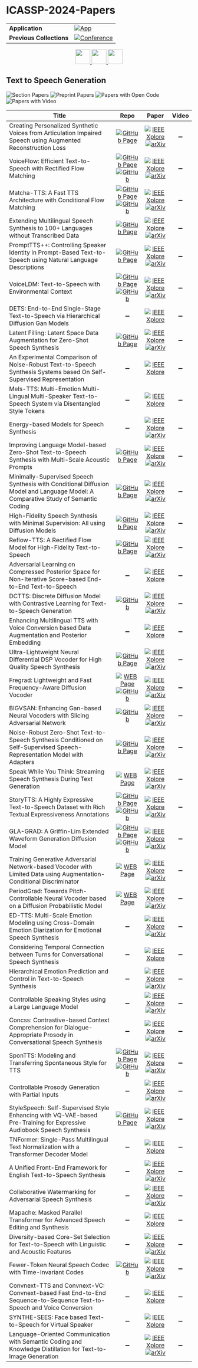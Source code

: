 # ICASSP-2024-Papers

<table>
    <tr>
        <td><strong>Application</strong></td>
        <td>
            <a href="https://huggingface.co/spaces/DmitryRyumin/NewEraAI-Papers" style="float:left;">
                <img src="https://img.shields.io/badge/🤗-NewEraAI--Papers-FFD21F.svg" alt="App" />
            </a>
        </td>
    </tr>
    <tr>
        <td><strong>Previous Collections</strong></td>
        <td>
            <a href="https://github.com/DmitryRyumin/ICASSP-2023-24-Papers/blob/main/README_2023.md">
                <img src="http://img.shields.io/badge/ICASSP-2023-0073AE.svg" alt="Conference">
            </a>
        </td>
    </tr>
</table>

<div align="center">
    <a href="https://github.com/DmitryRyumin/ICASSP-2023-24-Papers/blob/main/sections/2024/main/BISP-P5.md">
        <img src="https://cdn.jsdelivr.net/gh/DmitryRyumin/NewEraAI-Papers@main/images/left.svg" width="40" alt="" />
    </a>
    <a href="https://github.com/DmitryRyumin/ICASSP-2023-24-Papers/">
        <img src="https://cdn.jsdelivr.net/gh/DmitryRyumin/NewEraAI-Papers@main/images/home.svg" width="40" alt="" />
    </a>
    <a href="https://github.com/DmitryRyumin/ICASSP-2023-24-Papers/blob/main/sections/2024/main/AASP-L4.md">
        <img src="https://cdn.jsdelivr.net/gh/DmitryRyumin/NewEraAI-Papers@main/images/right.svg" width="40" alt="" />
    </a>
</div>

## Text to Speech Generation

![Section Papers](https://img.shields.io/badge/Section%20Papers-44-42BA16) ![Preprint Papers](https://img.shields.io/badge/Preprint%20Papers-12-b31b1b) ![Papers with Open Code](https://img.shields.io/badge/Papers%20with%20Open%20Code-5-1D7FBF) ![Papers with Video](https://img.shields.io/badge/Papers%20with%20Video-0-FF0000)

| **Title** | **Repo** | **Paper** | **Video** |
|-----------|:--------:|:---------:|:---------:|
| Creating Personalized Synthetic Voices from Articulation Impaired Speech using Augmented Reconstruction Loss | [![GitHub Page](https://img.shields.io/badge/GitHub-Page-159957.svg)](https://myspeechproject.github.io/ArticulationRepair/) | [![IEEE Xplore](https://img.shields.io/badge/IEEE-10446886-E4A42C.svg)](https://ieeexplore.ieee.org/document/10446886) <br /> [![arXiv](https://img.shields.io/badge/arXiv-2401.03816-b31b1b.svg)](https://arxiv.org/abs/2401.03816) | :heavy_minus_sign: |
| VoiceFlow: Efficient Text-to-Speech with Rectified Flow Matching | [![GitHub Page](https://img.shields.io/badge/GitHub-Page-159957.svg)](https://cantabile-kwok.github.io/VoiceFlow/) <br /> [![GitHub](https://img.shields.io/github/stars/X-LANCE/VoiceFlow-TTS?style=flat)](https://github.com/X-LANCE/VoiceFlow-TTS) | [![IEEE Xplore](https://img.shields.io/badge/IEEE-10445948-E4A42C.svg)](https://ieeexplore.ieee.org/document/10445948) <br /> [![arXiv](https://img.shields.io/badge/arXiv-2309.05027-b31b1b.svg)](https://arxiv.org/abs/2309.05027) | :heavy_minus_sign: |
| Matcha-TTS: A Fast TTS Architecture with Conditional Flow Matching | [![GitHub Page](https://img.shields.io/badge/GitHub-Page-159957.svg)](https://shivammehta25.github.io/Matcha-TTS/) <br /> [![GitHub](https://img.shields.io/github/stars/shivammehta25/Matcha-TTS?style=flat)](https://github.com/shivammehta25/Matcha-TTS) | [![IEEE Xplore](https://img.shields.io/badge/IEEE-10448291-E4A42C.svg)](https://ieeexplore.ieee.org/document/10448291) <br /> [![arXiv](https://img.shields.io/badge/arXiv-2309.03199-b31b1b.svg)](https://arxiv.org/abs/2309.03199) | :heavy_minus_sign: |
| Extending Multilingual Speech Synthesis to 100+ Languages without Transcribed Data | [![GitHub Page](https://img.shields.io/badge/GitHub-Page-159957.svg)](https://google.github.io/tacotron/publications/extending_tts/) | [![IEEE Xplore](https://img.shields.io/badge/IEEE-10448074-E4A42C.svg)](https://ieeexplore.ieee.org/document/10448074) <br /> [![arXiv](https://img.shields.io/badge/arXiv-2402.18932-b31b1b.svg)](https://arxiv.org/abs/2402.18932) | :heavy_minus_sign: |
| PromptTTS++: Controlling Speaker Identity in Prompt-Based Text-to-Speech using Natural Language Descriptions | [![GitHub Page](https://img.shields.io/badge/GitHub-Page-159957.svg)](https://reppy4620.github.io/demo.promptttspp/) | [![IEEE Xplore](https://img.shields.io/badge/IEEE-10448173-E4A42C.svg)](https://ieeexplore.ieee.org/document/10448173) <br /> [![arXiv](https://img.shields.io/badge/arXiv-2309.08140-b31b1b.svg)](https://arxiv.org/abs/2309.08140) | :heavy_minus_sign: |
| VoiceLDM: Text-to-Speech with Environmental Context | [![GitHub Page](https://img.shields.io/badge/GitHub-Page-159957.svg)](https://voiceldm.github.io/) <br /> [![GitHub](https://img.shields.io/github/stars/glory20h/VoiceLDM?style=flat)](https://github.com/glory20h/VoiceLDM) | [![IEEE Xplore](https://img.shields.io/badge/IEEE-10448268-E4A42C.svg)](https://ieeexplore.ieee.org/document/10448268) <br /> [![arXiv](https://img.shields.io/badge/arXiv-2309.13664-b31b1b.svg)](https://arxiv.org/abs/2309.13664) | :heavy_minus_sign: |
| DETS: End-to-End Single-Stage Text-to-Speech via Hierarchical Diffusion Gan Models | :heavy_minus_sign: | [![IEEE Xplore](https://img.shields.io/badge/IEEE-10446855-E4A42C.svg)](https://ieeexplore.ieee.org/document/10446855) | :heavy_minus_sign: |
| Latent Filling: Latent Space Data Augmentation for Zero-Shot Speech Synthesis | [![GitHub Page](https://img.shields.io/badge/GitHub-Page-159957.svg)](https://srtts.github.io/latent-filling/) | [![IEEE Xplore](https://img.shields.io/badge/IEEE-10446098-E4A42C.svg)](https://ieeexplore.ieee.org/document/10446098) <br /> [![arXiv](https://img.shields.io/badge/arXiv-2310.03538-b31b1b.svg)](https://arxiv.org/abs/2310.03538) | :heavy_minus_sign: |
| An Experimental Comparison of Noise-Robust Text-to-Speech Synthesis Systems based On Self-Supervised Representation | :heavy_minus_sign: | [![IEEE Xplore](https://img.shields.io/badge/IEEE-10446750-E4A42C.svg)](https://ieeexplore.ieee.org/document/10446750) | :heavy_minus_sign: |
| Mels-TTS: Multi-Emotion Multi-Lingual Multi-Speaker Text-to-Speech System via Disentangled Style Tokens | :heavy_minus_sign: | [![IEEE Xplore](https://img.shields.io/badge/IEEE-10446852-E4A42C.svg)](https://ieeexplore.ieee.org/document/10446852) | :heavy_minus_sign: |
| Energy-based Models for Speech Synthesis | :heavy_minus_sign: | [![IEEE Xplore](https://img.shields.io/badge/IEEE-10447218-E4A42C.svg)](https://ieeexplore.ieee.org/document/10447218) <br /> [![arXiv](https://img.shields.io/badge/arXiv-2310.12765-b31b1b.svg)](https://arxiv.org/abs/2310.12765) | :heavy_minus_sign: |
| Improving Language Model-based Zero-Shot Text-to-Speech Synthesis with Multi-Scale Acoustic Prompts | [![GitHub Page](https://img.shields.io/badge/GitHub-Page-159957.svg)](https://thuhcsi.github.io/icassp2024-msvalle/) | [![IEEE Xplore](https://img.shields.io/badge/IEEE-10447815-E4A42C.svg)](https://ieeexplore.ieee.org/document/10447815) <br /> [![arXiv](https://img.shields.io/badge/arXiv-2309.11977-b31b1b.svg)](https://arxiv.org/abs/2309.11977) | :heavy_minus_sign: |
| Minimally-Supervised Speech Synthesis with Conditional Diffusion Model and Language Model: A Comparative Study of Semantic Coding | [![GitHub Page](https://img.shields.io/badge/GitHub-Page-159957.svg)](https://qiangchunyu.github.io/Diff-LM-Speech/) | [![IEEE Xplore](https://img.shields.io/badge/IEEE-10446203-E4A42C.svg)](https://ieeexplore.ieee.org/document/10446203) <br /> [![arXiv](https://img.shields.io/badge/arXiv-2307.15484-b31b1b.svg)](https://arxiv.org/abs/2307.15484) | :heavy_minus_sign: |
| High-Fidelity Speech Synthesis with Minimal Supervision: All using Diffusion Models | [![GitHub Page](https://img.shields.io/badge/GitHub-Page-159957.svg)](https://qiangchunyu.github.io/Diff-Speech/) | [![IEEE Xplore](https://img.shields.io/badge/IEEE-10448495-E4A42C.svg)](https://ieeexplore.ieee.org/document/10448495) <br /> [![arXiv](https://img.shields.io/badge/arXiv-2309.15512-b31b1b.svg)](https://arxiv.org/abs/2309.15512) | :heavy_minus_sign: |
| Reflow-TTS: A Rectified Flow Model for High-Fidelity Text-to-Speech | [![GitHub Page](https://img.shields.io/badge/GitHub-Page-159957.svg)](https://gwh22.github.io/ReFlow-TTS/) | [![IEEE Xplore](https://img.shields.io/badge/IEEE-10447822-E4A42C.svg)](https://ieeexplore.ieee.org/document/10447822) <br /> [![arXiv](https://img.shields.io/badge/arXiv-2309.17056-b31b1b.svg)](https://arxiv.org/abs/2309.17056) | :heavy_minus_sign: |
| Adversarial Learning on Compressed Posterior Space for Non-Iterative Score-based End-to-End Text-to-Speech | :heavy_minus_sign: | [![IEEE Xplore](https://img.shields.io/badge/IEEE-10446958-E4A42C.svg)](https://ieeexplore.ieee.org/document/10446958) | :heavy_minus_sign: |
| DCTTS: Discrete Diffusion Model with Contrastive Learning for Text-to-Speech Generation | [![GitHub](https://img.shields.io/github/stars/lawtherWu/DCTTS?style=flat)](https://github.com/lawtherWu/DCTTS) | [![IEEE Xplore](https://img.shields.io/badge/IEEE-10447661-E4A42C.svg)](https://ieeexplore.ieee.org/document/10447661) <br /> [![arXiv](https://img.shields.io/badge/arXiv-2309.06787-b31b1b.svg)](https://arxiv.org/abs/2309.06787) | :heavy_minus_sign: |
| Enhancing Multilingual TTS with Voice Conversion based Data Augmentation and Posterior Embedding | :heavy_minus_sign: | [![IEEE Xplore](https://img.shields.io/badge/IEEE-10448471-E4A42C.svg)](https://ieeexplore.ieee.org/document/10448471) | :heavy_minus_sign: |
| Ultra-Lightweight Neural Differential DSP Vocoder for High Quality Speech Synthesis | [![GitHub Page](https://img.shields.io/badge/GitHub-Page-159957.svg)](https://ddsp-vocoder.github.io/ddsp/) | [![IEEE Xplore](https://img.shields.io/badge/IEEE-10447948-E4A42C.svg)](https://ieeexplore.ieee.org/document/10447948) <br /> [![arXiv](https://img.shields.io/badge/arXiv-2401.10460-b31b1b.svg)](https://arxiv.org/abs/2401.10460) | :heavy_minus_sign: |
| Fregrad: Lightweight and Fast Frequency-Aware Diffusion Vocoder | [![WEB Page](https://img.shields.io/badge/WEB-Page-159957.svg)](https://mm.kaist.ac.kr/projects/FreGrad) <br /> [![GitHub](https://img.shields.io/github/stars/kaistmm/fregrad?style=flat)](https://github.com/kaistmm/fregrad) | [![IEEE Xplore](https://img.shields.io/badge/IEEE-10447251-E4A42C.svg)](https://ieeexplore.ieee.org/document/10447251) <br /> [![arXiv](https://img.shields.io/badge/arXiv-2401.10032-b31b1b.svg)](https://arxiv.org/abs/2401.10032) | :heavy_minus_sign: |
| BIGVSAN: Enhancing Gan-based Neural Vocoders with Slicing Adversarial Network | [![GitHub](https://img.shields.io/github/stars/sony/bigvsan?style=flat)](https://github.com/sony/bigvsan) | [![IEEE Xplore](https://img.shields.io/badge/IEEE-10446121-E4A42C.svg)](https://ieeexplore.ieee.org/document/10446121) <br /> [![arXiv](https://img.shields.io/badge/arXiv-2309.02836-b31b1b.svg)](https://arxiv.org/abs/2309.02836) | :heavy_minus_sign: |
| Noise-Robust Zero-Shot Text-to-Speech Synthesis Conditioned on Self-Supervised Speech-Representation Model with Adapters | [![GitHub Page](https://img.shields.io/badge/GitHub-Page-159957.svg)](https://ntt-hilab-gensp.github.io/icassp2024robustTTS/) | [![IEEE Xplore](https://img.shields.io/badge/IEEE-10447809-E4A42C.svg)](https://ieeexplore.ieee.org/document/10447809) <br /> [![arXiv](https://img.shields.io/badge/arXiv-2401.05111-b31b1b.svg)](https://arxiv.org/abs/2401.05111) | :heavy_minus_sign: |
| Speak While You Think: Streaming Speech Synthesis During Text Generation | [![WEB Page](https://img.shields.io/badge/WEB-Page-159957.svg)](https://s3.us-south.objectstorage.softlayer.net/zk-wav-data/Webpages/LLM2Speech_ICASSP2024/index.html) | [![IEEE Xplore](https://img.shields.io/badge/IEEE-10446214-E4A42C.svg)](https://ieeexplore.ieee.org/document/10446214) <br /> [![arXiv](https://img.shields.io/badge/arXiv-2309.11210-b31b1b.svg)](https://arxiv.org/abs/2309.11210) | :heavy_minus_sign: |
| StoryTTS: A Highly Expressive Text-to-Speech Dataset with Rich Textual Expressiveness Annotations | [![GitHub Page](https://img.shields.io/badge/GitHub-Page-159957.svg)](https://goarsenal.github.io/StoryTTS/) <br /> [![GitHub](https://img.shields.io/github/stars/X-LANCE/StoryTTS?style=flat)](https://github.com/X-LANCE/StoryTTS) | [![IEEE Xplore](https://img.shields.io/badge/IEEE-10446023-E4A42C.svg)](https://ieeexplore.ieee.org/document/10446023) <br /> [![arXiv](https://img.shields.io/badge/arXiv-2404.14946-b31b1b.svg)](https://arxiv.org/abs/2404.14946) | :heavy_minus_sign: |
| GLA-GRAD: A Griffin-Lim Extended Waveform Generation Diffusion Model | [![GitHub Page](https://img.shields.io/badge/GitHub-Page-159957.svg)](https://gla-grad.github.io/) <br /> [![GitHub](https://img.shields.io/github/stars/GLA-Grad/GLA-Grad?style=flat)](https://github.com/GLA-Grad/GLA-Grad) | [![IEEE Xplore](https://img.shields.io/badge/IEEE-10446058-E4A42C.svg)](https://ieeexplore.ieee.org/document/10446058) <br /> [![arXiv](https://img.shields.io/badge/arXiv-2402.15516-b31b1b.svg)](https://arxiv.org/abs/2402.15516) | :heavy_minus_sign: |
| Training Generative Adversarial Network-based Vocoder with Limited Data using Augmentation-Conditional Discriminator | [![WEB Page](https://img.shields.io/badge/WEB-Page-159957.svg)](https://www.kecl.ntt.co.jp/people/kaneko.takuhiro/projects/augcondd/) | [![IEEE Xplore](https://img.shields.io/badge/IEEE-10445914-E4A42C.svg)](https://ieeexplore.ieee.org/document/10445914) <br /> [![arXiv](https://img.shields.io/badge/arXiv-2403.16464-b31b1b.svg)](https://arxiv.org/abs/2403.16464) | :heavy_minus_sign: |
| PeriodGrad: Towards Pitch-Controllable Neural Vocoder based on a Diffusion Probabilistic Model | [![WEB Page](https://img.shields.io/badge/WEB-Page-159957.svg)](https://www.kecl.ntt.co.jp/people/kaneko.takuhiro/projects/augcondd/) | [![IEEE Xplore](https://img.shields.io/badge/IEEE-10448502-E4A42C.svg)](https://ieeexplore.ieee.org/document/10448502) <br /> [![arXiv](https://img.shields.io/badge/arXiv-2402.14692-b31b1b.svg)](https://arxiv.org/abs/2402.14692) | :heavy_minus_sign: |
| ED-TTS: Multi-Scale Emotion Modeling using Cross-Domain Emotion Diarization for Emotional Speech Synthesis | :heavy_minus_sign: | [![IEEE Xplore](https://img.shields.io/badge/IEEE-10446467-E4A42C.svg)](https://ieeexplore.ieee.org/document/10446467) <br /> [![arXiv](https://img.shields.io/badge/arXiv-2401.08166-b31b1b.svg)](https://arxiv.org/abs/2401.08166) | :heavy_minus_sign: |
| Considering Temporal Connection between Turns for Conversational Speech Synthesis | :heavy_minus_sign: | [![IEEE Xplore](https://img.shields.io/badge/IEEE-10448356-E4A42C.svg)](https://ieeexplore.ieee.org/document/10448356) | :heavy_minus_sign: |
| Hierarchical Emotion Prediction and Control in Text-to-Speech Synthesis | :heavy_minus_sign: | [![IEEE Xplore](https://img.shields.io/badge/IEEE-10445996-E4A42C.svg)](https://ieeexplore.ieee.org/document/10445996) <br /> [![arXiv](https://img.shields.io/badge/arXiv-2405.09171-b31b1b.svg)](https://arxiv.org/abs/2405.09171) | :heavy_minus_sign: |
| Controllable Speaking Styles using a Large Language Model | :heavy_minus_sign: | [![IEEE Xplore](https://img.shields.io/badge/IEEE-10448400-E4A42C.svg)](https://ieeexplore.ieee.org/document/10448400) <br /> [![arXiv](https://img.shields.io/badge/arXiv-2305.10321-b31b1b.svg)](https://arxiv.org/abs/2305.10321) | :heavy_minus_sign: |
| Concss: Contrastive-based Context Comprehension for Dialogue-Appropriate Prosody in Conversational Speech Synthesis | :heavy_minus_sign: | [![IEEE Xplore](https://img.shields.io/badge/IEEE-10446506-E4A42C.svg)](https://ieeexplore.ieee.org/document/10446506) <br /> [![arXiv](https://img.shields.io/badge/arXiv-2312.10358-b31b1b.svg)](https://arxiv.org/abs/2312.10358) | :heavy_minus_sign: |
| SponTTS: Modeling and Transferring Spontaneous Style for TTS | [![GitHub Page](https://img.shields.io/badge/GitHub-Page-159957.svg)](https://kkksuper.github.io/SponTTS/) <br /> [![GitHub](https://img.shields.io/github/stars/kkksuper/SponTTS?style=flat)](https://github.com/kkksuper/SponTTS) | [![IEEE Xplore](https://img.shields.io/badge/IEEE-10445828-E4A42C.svg)](https://ieeexplore.ieee.org/document/10445828) <br /> [![arXiv](https://img.shields.io/badge/arXiv-2311.07179-b31b1b.svg)](https://arxiv.org/abs/2311.07179) | :heavy_minus_sign: |
| Controllable Prosody Generation with Partial Inputs | :heavy_minus_sign: | [![IEEE Xplore](https://img.shields.io/badge/IEEE-10446859-E4A42C.svg)](https://ieeexplore.ieee.org/document/10446859) <br /> [![arXiv](https://img.shields.io/badge/arXiv-2303.09446-b31b1b.svg)](https://arxiv.org/abs/2303.09446) | :heavy_minus_sign: |
| StyleSpeech: Self-Supervised Style Enhancing with VQ-VAE-based Pre-Training for Expressive Audiobook Speech Synthesis | [![GitHub Page](https://img.shields.io/badge/GitHub-Page-159957.svg)](https://chenxuey20.github.io/StyleSpeech/) | [![IEEE Xplore](https://img.shields.io/badge/IEEE-10446352-E4A42C.svg)](https://ieeexplore.ieee.org/document/10446352) <br /> [![arXiv](https://img.shields.io/badge/arXiv-2312.12181-b31b1b.svg)](https://arxiv.org/abs/2312.12181) | :heavy_minus_sign: |
| TNFormer: Single-Pass Multilingual Text Normalization with a Transformer Decoder Model | :heavy_minus_sign: | [![IEEE Xplore](https://img.shields.io/badge/IEEE-10446848-E4A42C.svg)](https://ieeexplore.ieee.org/document/10446848) | :heavy_minus_sign: |
| A Unified Front-End Framework for English Text-to-Speech Synthesis | :heavy_minus_sign: | [![IEEE Xplore](https://img.shields.io/badge/IEEE-10447144-E4A42C.svg)](https://ieeexplore.ieee.org/document/10447144) <br /> [![arXiv](https://img.shields.io/badge/arXiv-2305.10666-b31b1b.svg)](https://arxiv.org/abs/2305.10666) | :heavy_minus_sign: |
| Collaborative Watermarking for Adversarial Speech Synthesis | :heavy_minus_sign: | [![IEEE Xplore](https://img.shields.io/badge/IEEE-10448134-E4A42C.svg)](https://ieeexplore.ieee.org/document/10448134) <br /> [![arXiv](https://img.shields.io/badge/arXiv-2309.15224-b31b1b.svg)](https://arxiv.org/abs/2309.15224) | :heavy_minus_sign: |
| Mapache: Masked Parallel Transformer for Advanced Speech Editing and Synthesis | :heavy_minus_sign: | [![IEEE Xplore](https://img.shields.io/badge/IEEE-10448121-E4A42C.svg)](https://ieeexplore.ieee.org/document/10448121) | :heavy_minus_sign: |
| Diversity-based Core-Set Selection for Text-to-Speech with Linguistic and Acoustic Features | :heavy_minus_sign: | [![IEEE Xplore](https://img.shields.io/badge/IEEE-10448068-E4A42C.svg)](https://ieeexplore.ieee.org/document/10448068) <br /> [![arXiv](https://img.shields.io/badge/arXiv-2309.08127-b31b1b.svg)](https://arxiv.org/abs/2309.08127) | :heavy_minus_sign: |
| Fewer-Token Neural Speech Codec with Time-Invariant Codes | [![GitHub](https://img.shields.io/github/stars/y-ren16/TiCodec?style=flat)](https://github.com/y-ren16/TiCodec) | [![IEEE Xplore](https://img.shields.io/badge/IEEE-10448454-E4A42C.svg)](https://ieeexplore.ieee.org/document/10448454) <br /> [![arXiv](https://img.shields.io/badge/arXiv-2310.00014-b31b1b.svg)](https://arxiv.org/abs/2310.00014) | :heavy_minus_sign: |
| Convnext-TTS and Convnext-VC: Convnext-based Fast End-to-End Sequence-to-Sequence Text-to-Speech and Voice Conversion | :heavy_minus_sign: | [![IEEE Xplore](https://img.shields.io/badge/IEEE-10446890-E4A42C.svg)](https://ieeexplore.ieee.org/document/10446890) | :heavy_minus_sign: |
| SYNTHE-SEES: Face based Text-to-Speech for Virtual Speaker | :heavy_minus_sign: | [![IEEE Xplore](https://img.shields.io/badge/IEEE-10448433-E4A42C.svg)](https://ieeexplore.ieee.org/document/10448433) | :heavy_minus_sign: |
| Language-Oriented Communication with Semantic Coding and Knowledge Distillation for Text-to-Image Generation | :heavy_minus_sign: | [![IEEE Xplore](https://img.shields.io/badge/IEEE-10446638-E4A42C.svg)](https://ieeexplore.ieee.org/document/10446638) <br /> [![arXiv](https://img.shields.io/badge/arXiv-2309.11127-b31b1b.svg)](https://arxiv.org/abs/2309.11127) | :heavy_minus_sign: |
